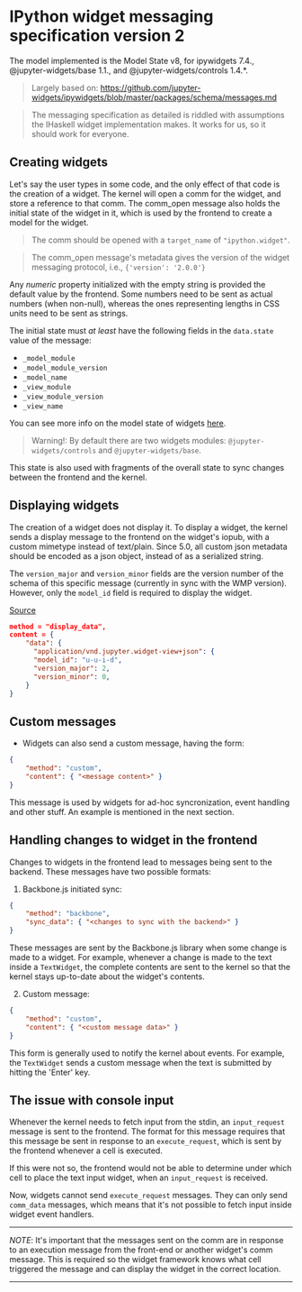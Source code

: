 # IPython widget messaging specification version 2

The model implemented is the Model State v8, for ipywidgets 7.4., @jupyter-widgets/base 1.1., and @jupyter-widgets/controls 1.4.*.

> Largely based on: https://github.com/jupyter-widgets/ipywidgets/blob/master/packages/schema/messages.md

> The messaging specification as detailed is riddled with assumptions the IHaskell widget
> implementation makes. It works for us, so it should work for everyone.

## Creating widgets

Let's say the user types in some code, and the only effect of that code is the creation of a widget.
The kernel will open a comm for the widget, and store a reference to that comm. The comm_open message
also holds the initial state of the widget in it, which is used by the frontend to create a model for
the widget.

> The comm should be opened with a `target_name` of `"ipython.widget"`.

> The comm_open message's metadata gives the version of the widget messaging protocol, i.e., `{'version': '2.0.0'}`

Any *numeric* property initialized with the empty string is provided the default value by the
frontend. Some numbers need to be sent as actual numbers (when non-null), whereas the ones representing
lengths in CSS units need to be sent as strings.

The initial state must *at least* have the following fields in the `data.state` value of the message:

  - `_model_module`
  - `_model_module_version`
  - `_model_name`
  - `_view_module`
  - `_view_module_version`
  - `_view_name`

You can see more info on the model state of widgets [here](https://github.com/jupyter-widgets/ipywidgets/blob/master/packages/schema/jupyterwidgetmodels.v8.md).

> Warning!: By default there are two widgets modules: `@jupyter-widgets/controls` and `@jupyter-widgets/base`.

This state is also used with fragments of the overall state to sync changes between the frontend and
the kernel.

## Displaying widgets

The creation of a widget does not display it. To display a widget, the kernel sends a display
message to the frontend on the widget's iopub, with a custom mimetype instead of text/plain. Since 5.0, all custom json metadata should be encoded as a json object, instead of as a serialized string.

The `version_major` and `version_minor` fields are the version number of the schema of this specific message
(currently in sync with the WMP version). However, only the `model_id` field is required to display the widget.

[Source](https://github.com/jupyter-widgets/ipywidgets/issues/3220)

```json
method = "display_data",
content = {
    "data": {
      "application/vnd.jupyter.widget-view+json": {
      "model_id": "u-u-i-d",
      "version_major": 2,
      "version_minor": 0,
    }
}
```

## Custom messages

* Widgets can also send a custom message, having the form:

```json
{
    "method": "custom",
    "content": { "<message content>" }
}
```

This message is used by widgets for ad-hoc syncronization, event handling and other stuff. An example
is mentioned in the next section.

## Handling changes to widget in the frontend

Changes to widgets in the frontend lead to messages being sent to the backend. These messages have
two possible formats:

1. Backbone.js initiated sync:

  ```json
  {
      "method": "backbone",
      "sync_data": { "<changes to sync with the backend>" }
  }
  ```

  These messages are sent by the Backbone.js library when some change is made to a widget. For
  example, whenever a change is made to the text inside a `TextWidget`, the complete contents are sent
  to the kernel so that the kernel stays up-to-date about the widget's contents.

2. Custom message:

  ```json
  {
      "method": "custom",
      "content": { "<custom message data>" }
  }
  ```

  This form is generally used to notify the kernel about events. For example, the `TextWidget` sends a
  custom message when the text is submitted by hitting the 'Enter' key.

## The issue with console input

Whenever the kernel needs to fetch input from the stdin, an `input_request` message is sent to the
frontend. The format for this message requires that this message be sent in response to an
`execute_request`, which is sent by the frontend whenever a cell is executed.

If this were not so, the frontend would not be able to determine under which cell to place the text
input widget, when an `input_request` is received.

Now, widgets cannot send `execute_request` messages. They can only send `comm_data` messages, which
means that it's not possible to fetch input inside widget event handlers.

---

*NOTE*: It's important that the messages sent on the comm are in response to an execution message
 from the front-end or another widget's comm message. This is required so the widget framework knows
 what cell triggered the message and can display the widget in the correct location.

---
